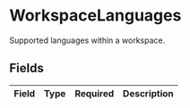 # WorkspaceLanguages

Supported languages within a workspace.


## Fields

| Field       | Type        | Required    | Description |
| ----------- | ----------- | ----------- | ----------- |